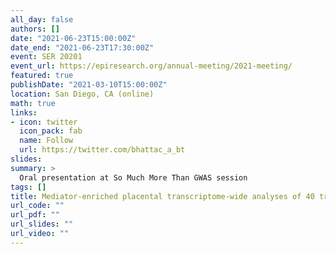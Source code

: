 ```yaml
---
all_day: false
authors: []
date: "2021-06-23T15:00:00Z"
date_end: "2021-06-23T17:30:00Z"
event: SER 20201
event_url: https://epiresearch.org/annual-meeting/2021-meeting/
featured: true
publishDate: "2021-03-10T15:00:00Z"
location: San Diego, CA (online)
math: true
links:
- icon: twitter
  icon_pack: fab
  name: Follow
  url: https://twitter.com/bhattac_a_bt
slides:
summary: >
  Oral presentation at So Much More Than GWAS session
tags: []
title: Mediator-enriched placental transcriptome-wide analyses of 40 traits reveal genetic mechanisms that support the Developmental Origins of Health and Disease (DOHaD) hypothesis
url_code: ""
url_pdf: ""
url_slides: ""
url_video: ""
---
```

